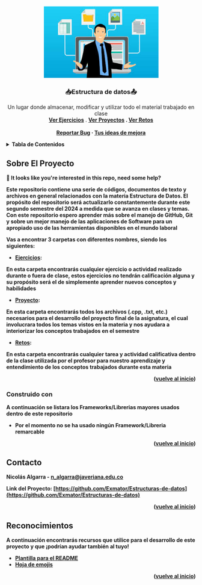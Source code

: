 <!-- Template taken from https://github.com/othneildrew/Best-README-Template/tree/master -->


<!-- Improved compatibility of back to top link: See: https://github.com/othneildrew/Best-README-Template/pull/73 -->
<a id="readme-top"></a>
<!--
*** Thanks for checking out the Best-README-Template. If you have a suggestion
*** that would make this better, please fork the repo and create a pull request
*** or simply open an issue with the tag "enhancement".
*** Don't forget to give the project a star!
*** Thanks again! Now go create something AMAZING! :D
-->



<!-- PROJECT SHIELDS -->
<!--
*** I'm using markdown "reference style" links for readability.
*** Reference links are enclosed in brackets [ ] instead of parentheses ( ).
*** See the bottom of this document for the declaration of the reference variables
*** for contributors-url, forks-url, etc. This is an optional, concise syntax you may use.
*** https://www.markdownguide.org/basic-syntax/#reference-style-links

*** This project won't have shields

[![Contributors][contributors-shield]][contributors-url]
[![Forks][forks-shield]][forks-url]
[![Stargazers][stars-shield]][stars-url]
[![Issues][issues-shield]][issues-url]
[![MIT License][license-shield]][license-url]
[![LinkedIn][linkedin-shield]][linkedin-url]
-->



<!-- PROJECT LOGO -->
<br />
<div align="center">
  <a href="https://github.com/Exmator/Estructuras-de-datos">
    <img src="image_2024-07-22_185148007.png" alt="Logo" width="305" height="190">
  </a>

  <h3 align="center">📥Estructura de datos📤</h3>

  <p align="center">
    Un lugar donde almacenar, modificar y utilizar todo el material trabajado en clase
    <br />
    <a href="https://github.com/Exmator/Estructuras-de-datos/tree/main/Ejercicios"><strong>Ver Ejercicios</strong></a>
    .
    <a href="https://github.com/Exmator/Estructuras-de-datos/tree/main/Proyecto"><strong>Ver Proyectos</a>
    .
    <a href="https://github.com/Exmator/Estructuras-de-datos/tree/main/Retos"><strong>Ver Retos</a>
    <br />
    <br />
    <a href="https://github.com/Exmator/Estructuras-de-datos/issues/new?labels=bug&template=bug-report---.md">Reportar Bug</a>
    ·
    <a href="https://github.com/Exmator/Estructuras-de-datos/issues/new?labels=enhancement&template=feature-request---.md">Tus ideas de mejora</a>
  </p>
</div>



<!-- TABLE OF CONTENTS -->
<details>
  <summary>Tabla de Contenidos</summary>
  <ol>
    <li>
      <a href="#sobre-el-proyecto">Sobre El Proyecto</a>
      <ul>
        <li><a href="#construido-con">Construido con</a></li>
      </ul>
    </li>
    <li><a href="#contacto">Contacto</a></li>
    <li><a href="#reconocimientos">Reconocimientos</a></li>
  </ol>
</details>

<!-- ABOUT THE PROJECT -->
## Sobre El Proyecto

📎 It looks like you're interested in this repo, need some help?

Este repositorio contiene una serie de códigos, documentos de texto y archivos en general relacionados con la materia Estructura de Datos.
El propósito del repositorio será actualizarlo constantemente durante este segundo semestre del 2024 a medida que se avanza en clases y temas.
Con este repositorio espero aprender más sobre el manejo de GitHub, Git y sobre un mejor manejo de las aplicaciones de Software para un apropiado
uso de las herramientas disponibles en el mundo laboral

Vas a encontrar 3 carpetas con diferentes nombres, siendo los siguientes: 

* [Ejercicios](https://github.com/Exmator/Estructuras-de-datos/tree/main/Ejercicios):

En esta carpeta encontrarás cualquier ejercicio o actividad realizado durante o fuera de clase, estos ejercicios no tendrán calificación alguna y
su propósito será el de simplemente aprender nuevos conceptos y habilidades

* [Proyecto](https://github.com/Exmator/Estructuras-de-datos/tree/main/Proyecto):

En esta carpeta encontrarás todos los archivos (.cpp, .txt, etc.) necesarios para el desarrollo del proyecto final de la asignatura, el cual
involucrara todos los temas vistos en la materia y nos ayudara a interiorizar los conceptos trabajados en el semestre

* [Retos](https://github.com/Exmator/Estructuras-de-datos/tree/main/Retos):

En esta carpeta encontrarás cualquier tarea y actividad calificativa dentro de la clase utilizada por el profesor para nuestro aprendizaje y entendimiento de los conceptos
trabajados durante esta materia

<p align="right">(<a href="#readme-top">vuelve al inicio</a>)</p>

### Construido con

A continuación se listara los Frameworks/Librerias mayores usados dentro de este repositorio

* Por el momento no se ha usado ningún Framework/Libreria remarcable

<p align="right">(<a href="#readme-top">vuelve al inicio</a>)</p>


<!-- CONTACT -->
## Contacto

Nicolás Algarra - n_algarra@javeriana.edu.co

Link del Proyecto: [https://github.com/Exmator/Estructuras-de-datos](https://github.com/Exmator/Estructuras-de-datos)

<p align="right">(<a href="#readme-top">vuelve al inicio</a>)</p>



<!-- ACKNOWLEDGMENTS -->
## Reconocimientos

A continuación encontrarás recursos que utilice para el desarrollo de este proyecto y que ¡podrían ayudar también al tuyo!

* [Plantilla para el README](https://github.com/othneildrew/Best-README-Template)
* [Hoja de emojis](https://github.com/othneildrew/Best-README-Template)

<p align="right">(<a href="#readme-top">vuelve al inicio</a>)</p>



<!-- MARKDOWN LINKS & IMAGES -->
<!-- https://www.markdownguide.org/basic-syntax/#reference-style-links
[contributors-shield]: https://img.shields.io/github/contributors/othneildrew/Best-README-Template.svg?style=for-the-badge
[contributors-url]: https://github.com/Exmator/Estructuras-de-datos/graphs/contributors
[forks-shield]: https://img.shields.io/github/forks/othneildrew/Best-README-Template.svg?style=for-the-badge
[forks-url]: https://github.com/Exmator/Estructuras-de-datos/network/members
[stars-shield]: https://img.shields.io/github/stars/othneildrew/Best-README-Template.svg?style=for-the-badge
[stars-url]: https://github.com/Exmator/Estructuras-de-datos/stargazers
[issues-shield]: https://img.shields.io/github/issues/othneildrew/Best-README-Template.svg?style=for-the-badge
[issues-url]: https://github.com/Exmator/Estructuras-de-datos/issues
[product-screenshot]: images/screenshot.png
[Next.js]: https://img.shields.io/badge/next.js-000000?style=for-the-badge&logo=nextdotjs&logoColor=white
[Next-url]: https://nextjs.org/
[React.js]: https://img.shields.io/badge/React-20232A?style=for-the-badge&logo=react&logoColor=61DAFB
[React-url]: https://reactjs.org/
[Vue.js]: https://img.shields.io/badge/Vue.js-35495E?style=for-the-badge&logo=vuedotjs&logoColor=4FC08D
[Vue-url]: https://vuejs.org/
[Angular.io]: https://img.shields.io/badge/Angular-DD0031?style=for-the-badge&logo=angular&logoColor=white
[Angular-url]: https://angular.io/
[Svelte.dev]: https://img.shields.io/badge/Svelte-4A4A55?style=for-the-badge&logo=svelte&logoColor=FF3E00
[Svelte-url]: https://svelte.dev/
[Laravel.com]: https://img.shields.io/badge/Laravel-FF2D20?style=for-the-badge&logo=laravel&logoColor=white
[Laravel-url]: https://laravel.com
[Bootstrap.com]: https://img.shields.io/badge/Bootstrap-563D7C?style=for-the-badge&logo=bootstrap&logoColor=white
[Bootstrap-url]: https://getbootstrap.com
[JQuery.com]: https://img.shields.io/badge/jQuery-0769AD?style=for-the-badge&logo=jquery&logoColor=white
[JQuery-url]: https://jquery.com 
-->
